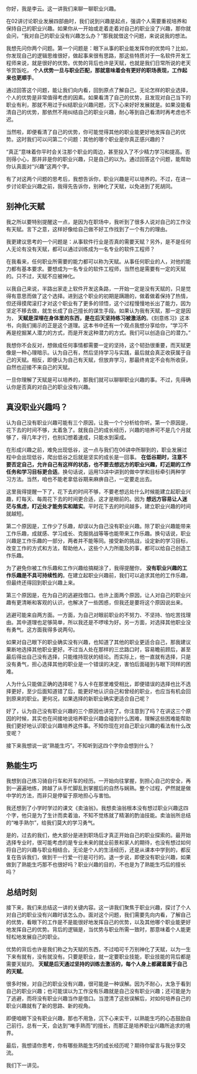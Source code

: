 你好，我是李云。这一讲我们来聊一聊职业兴趣。

在02讲讨论职业发展四部曲时，我们说到兴趣是起点，强调个人需要重视培养和保持自己的职业兴趣。如果你从一开始或走着走着对自己的职业没了兴趣，那你就会问，“我对自己的职业没有兴趣怎么办？”那我就借这个问题，来说说我的想法。

我想先问你两个问题。第一个问题是：眼下从事的职业能发挥你的优势吗？比如，你发现自己的逻辑思维很好，做起事来很有思路，那这些特质对于一名软件开发工程师来说，就是很好的优势。优势的背后也许是天赋，也就是我们日常所说的老天爷赏饭吃， **个人优势一旦与职业匹配，那就意味着会有更好的职场表现，工作起来也更顺手**。

通过回答这个问题，能让我们向内看，回到原点了解自己。无论怎样的职业选择，个人的优势是非常值得考虑的因素。如果看清了自己的优势，且发现对自己当下的职业有利，那就不用过于纠结职业兴趣问题，沉下心来好好发展就是。如果没能看清自己的优势，那依然不用纠结自己的职业兴趣，耐心等到自己看清时再考虑也不迟。

当然啦，即便看清了自己的优势，你可能觉得其他的职业能更好地发挥自己的优势。这时我们可以问第二个问题：其他的哪个职业是你真正感兴趣的？

“真正”意味着你平时会关注那个职业的周边，甚至投入了不少精力学习和提高。否则得小心，那并非是你的职业兴趣，只是自己的以为。通过回答这个问题，能帮助你认真面对“兴趣”这两个字。

有了对这两个问题的思考后，我想告诉你，职业兴趣是可以培养的。不过，在进一步讨论职业兴趣之前，我得先告诉你，别神化了天赋，以免进到了死胡同。

## 别神化天赋

我之所以要特别提醒这一点，是因为在职场中，我听到了很多人说对自己的工作没有天赋。言下之意，这样好像给自己做不好工作找到了一个有力的理由。

我更建议思考的一个问题是：从事软件行业是否真的需要天赋？另外，是不是任何人无论有没有天赋，都可以通过训练成为一名专业的软件工程师？

在我看来，任何职业所需要的能力都可以称为天赋。从事任何职业的人，对他的能力都有基本要求。要想成为一名专业的软件工程师，当然也是需要有一定的天赋的。只不过，天赋不应被神化。

以我自己来说，半路出家走上软件开发这条路，一开始一定是没有天赋的，只是觉得有意思而做了这个选择。进到这个职业的初期是蹒跚的，做着做着保持了热情，但还得摸爬滚打才对这个职业有了更多的领悟，这个过程慢慢地长出了能力，因为坚定不移去做，就生长成了自己擅长的谋生手段。如果认为我有天赋，那一定是因为， **天赋是深埋在身体里的东西，是在后天坚持练习被激活的**。《刻意练习》这本书，向我们揭示的正是这个道理。这本书中还有一个观点我想分享给你，“学习不再是挖掘某人潜力的方式，而是开发这种潜力的方式。我们可以创造自己的潜力。”

我想你不会反对，想做成任何事情都需要一定的坚持，这个韧劲很重要，而天赋更像是一种心理暗示。认为自己有，然后坚持学习与实践，最后就会真正收获属于自己的天赋。相反，即便认为自己有天赋，但放弃学习，那最终肯定不会有所收获，自然也迎接不来自己的天赋。

一旦你理解了天赋是可以培养的，那我们就可以聊聊职业兴趣的事。不过，先得确认你是否真的对自己的职业没有兴趣。

## 真没职业兴趣吗？

认为自己没有职业兴趣可能有三个原因，让我一个个分析给你听。第一个原因是，花下去的时间不够，太着急了。就我自己的成长经历，兴趣的培养可不是几个月就够了，得几年才行，也别幻想着速成，只能水到渠成。

在形成兴趣之前，难免出现低谷，这一点与我们在06讲中所聊到的，职业发展过程中会出现低谷，爬出低谷之后就是坚实的成长是一回事。 **在低谷期时，注意不要否定自己，允许自己有这样的状态，也不要去想远方的职业兴趣，盯近期的工作任务和学习目标更合适**。换句话说，运用13讲中讲到的做中学和目标牵引两种学习方法。当然，咱也不能老拿低谷期来麻痹自己，一定要走出去。

这里我得提醒一下了，花下去的时间不够，不要老想远处什么时候能建立起职业兴趣，盯每天、每周花下去的时间更合适，这才是眼前的。因为 **想远方容易让人迷茫与焦虑，盯近处才能务实和踏实**。平时花下去的时间越多，建立职业兴趣的时间就越短。

第二个原因是，工作少了乐趣，却误以为自己没有职业兴趣。除了职业兴趣能带来工作乐趣，成就感、学习成长、克服挑战等等也能带来工作乐趣。换句话说，职业兴趣是工作乐趣的一部分，两者并不能等同。接受新的挑战，设定新的学习目标，改变工作的方式和方法，帮助他人，这些个人力所能及的事，都可以给自己创造工作乐趣。

为了避免你被工作乐趣和工作兴趣给搞糊涂了，我得提醒你， **没有职业兴趣的工作乐趣是不具可持续性的**。在建立起职业兴趣前，我们可以追求其他的工作乐趣，但最终还得回到职业兴趣上来。

第三个原因是，在为自己的逃避找借口。也许上面两个原因，让人对自己的职业兴趣有更清晰和客观的认识，也解决了一些困惑，但我还是要将这个原因说出来。

逃避可能来自两方面。一方面，为自己对眼前职业的不努力、不坚持、怕吃苦找理由。其中道理也足够简单，所以我还是不啰嗦为好。另一方面，对选择其他职业没有勇气。这方面我得多说两句。

如果对自己眼下的职业确实没有兴趣，也知道了其他的职业更适合自己，那我建议果断地选择其他职业更好。不过当人处在那样的三岔路口时，容易瞻前顾后，甚至最后得出自己没有选择，只能维持现状的结论。而实际上，他一直就有选择，只是没有勇气，担心选择其他的职业是一个错误的决定，害怕后面碰到与眼下同样的困难。

人为什么只能做正确的选择呢？与人卡在那里难受相比，即便错误的选择也比不选择更好，至少后面知道错了后，能更好地认识自己和曾经的职业，也应当有机会回到原来的职业。更何况，如果选择的新职业确实更适合自己呢？

好了，认为自己没有职业兴趣的三个原因也讲完了。你注意到了吗？在讲这三个原因的时候，其实也在间接地说培养职业兴趣会碰到什么困难，理解这些困难能帮助我们更好地认识职业兴趣培养这件事。不知你现在对自己职业兴趣的看法有什么改变呢？

接下来我想说一说“熟能生巧”。不知听到这四个字你会想到什么？

## 熟能生巧

我想到自己练习骑自行车和开车的经历。一开始向往掌握，到担心自己的安全，再到一遍遍地练，跨越了从手忙脚乱到掌握后的自然与娴熟。整个过程，俨然就是做中学的方法，而非只是停留于原地担心与害怕。

我还想到了小学时学过的课文《卖油翁》。我想卖油翁根本没有想过职业兴趣这四个字，他只是为了生计而卖着油，不知不觉练就了精湛的酌油技能。卖油翁所总结的“唯手熟尔”，给我们莫大的学习勇气。

是的，过去的我们，绝大部分是进到职场后才真正开始自己的职业探索的。最开始选择专业时，很可能考虑的是专业未来的就业前景和家人的期待，也没有想过如何将自己的兴趣与职业相结合。无论是个人的生活经历，还是从课本中学到的，都反复在告诉我们，做到干一行爱一行是可行的。退一步说，即便没有职业兴趣，如果做到了熟能生巧那不也很好吗？职业兴趣的目的，不也是为了熟能生巧后的擅长吗？

## 总结时刻

接下来，我们来总结这一讲的关键内容。这一讲我们聚焦于职业兴趣，探讨了个人对自己的职业没有兴趣时该怎么办。面对这个问题，我们需要先向内看，了解自己的优势，看眼下的工作是不是能很好地发挥自己的优势，以及其他哪个职业能更好地发挥自己的优势。背后的逻辑是，当优势与职业所需一致时，那意味着个人能更轻松地发展自己的职业。

优势的背后也许是我们称之为天赋的东西，不过咱可千万别神化了天赋，以为一生下来有就有，没有就没有。只要是职业，就一定要职业技能，职业技能的背后都是需要天赋的。 **天赋是后天通过坚持的训练去激活的，每个人身上都藏着属于自己的天赋**。

很多时候，对自己的职业没有兴趣，很可能是一种误解。因为不耐心，太急于看到自己的职业兴趣；也可能误以为工作没有乐趣就是自己没有职业兴趣；还可能是为了逃避，而将没有职业兴趣当作是借口。当澄清了这些误解后，对如何培养自己的职业兴趣就有了新的思路、新的视角。

即便咱眼下没有职业兴趣，那也不用急，沉下心来实干，以熟能生巧的心态鼓励自己前行。总有一天，会达到“唯手熟而”的擅长，而那正是培养职业兴趣所追求的境界。

最后，我想请你思考，你有哪些熟能生巧的成长经历呢？期待你留言与我分享交流。

我们下一讲见。